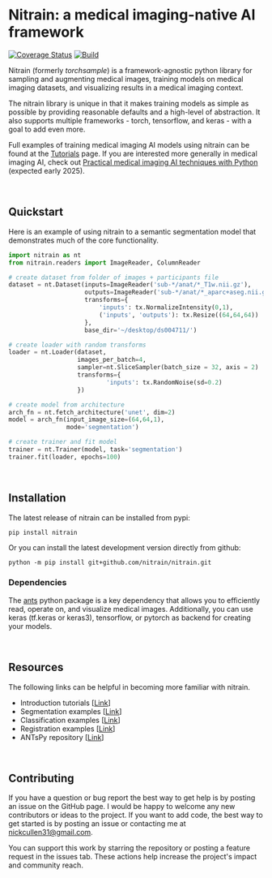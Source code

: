 # Nitrain: a medical imaging-native AI framework

[![Coverage Status](https://coveralls.io/repos/github/nitrain/nitrain/badge.svg?branch=main)](https://coveralls.io/github/nitrain/nitrain?branch=main)
[![Build](https://github.com/nitrain/nitrain/actions/workflows/test.yml/badge.svg)](https://github.com/nitrain/nitrain/actions/workflows/test.yml)

Nitrain (formerly <i>torchsample</i>) is a framework-agnostic python library for sampling and augmenting medical images, training models on medical imaging datasets, and visualizing results in a medical imaging context.

The nitrain library is unique in that it makes training models as simple as possible by providing reasonable defaults and a high-level of abstraction. It also supports multiple frameworks - torch, tensorflow, and keras - with a goal to add even more.

Full examples of training medical imaging AI models using nitrain can be found at the [Tutorials](https://github.com/nitrain/tutorials) page. If you are interested more generally in medical imaging AI, check out [Practical medical imaging AI techniques with Python](https://book.nitrain.dev) (expected early 2025).

<br />

## Quickstart

Here is an example of using nitrain to a semantic segmentation model that demonstrates much of the core functionality.

```python
import nitrain as nt
from nitrain.readers import ImageReader, ColumnReader

# create dataset from folder of images + participants file
dataset = nt.Dataset(inputs=ImageReader('sub-*/anat/*_T1w.nii.gz'),
                     outputs=ImageReader('sub-*/anat/*_aparc+aseg.nii.gz'),
                     transforms={
                         'inputs': tx.NormalizeIntensity(0,1),
                         ('inputs', 'outputs'): tx.Resize((64,64,64))
                     },
                     base_dir='~/desktop/ds004711/')

# create loader with random transforms
loader = nt.Loader(dataset,
                   images_per_batch=4,
                   sampler=nt.SliceSampler(batch_size = 32, axis = 2)
                   transforms={
                           'inputs': tx.RandomNoise(sd=0.2)
                   })

# create model from architecture
arch_fn = nt.fetch_architecture('unet', dim=2)
model = arch_fn(input_image_size=(64,64,1),
                mode='segmentation')

# create trainer and fit model
trainer = nt.Trainer(model, task='segmentation')
trainer.fit(loader, epochs=100)
```

<br />

## Installation

The latest release of nitrain can be installed from pypi:

```
pip install nitrain
```

Or you can install the latest development version directly from github:

```
python -m pip install git+github.com/nitrain/nitrain.git
```

### Dependencies

The [ants](https://www.github.com/antsx/antspy) python package is a key dependency that allows you to efficiently read, operate on, and visualize medical images. Additionally, you can use keras (tf.keras or keras3), tensorflow, or pytorch as backend for creating your models.

<br />

## Resources

The following links can be helpful in becoming more familiar with nitrain.

- Introduction tutorials [[Link](https://github.com/nitrain/tutorials/tree/main/introduction)]
- Segmentation examples [[Link](https://github.com/nitrain/tutorials/tree/main/segmentation)]
- Classification examples [[Link](https://github.com/nitrain/tutorials/tree/main/classification)]
- Registration examples [[Link](https://github.com/nitrain/tutorials/tree/main/registration)]
- ANTsPy repository [[Link](https://github.com/antsx/antspy)]

<br />

## Contributing

If you have a question or bug report the best way to get help is by posting an issue on the GitHub page. I would be happy to welcome any new contributors or ideas to the project. If you want to add code, the best way to get started is by posting an issue or contacting me at nickcullen31@gmail.com.

You can support this work by starring the repository or posting a feature request in the issues tab. These actions help increase the project's impact and community reach.
